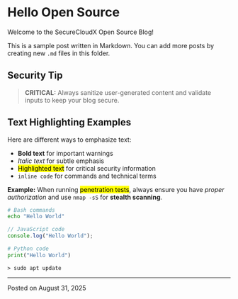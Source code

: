 # Hello Open Source

Welcome to the SecureCloudX Open Source Blog!

This is a sample post written in Markdown. You can add more posts by creating new `.md` files in this folder.

## Security Tip

> **CRITICAL:** Always sanitize user-generated content and validate inputs to keep your blog secure.

## Text Highlighting Examples

Here are different ways to emphasize text:

- **Bold text** for important warnings
- _Italic text_ for subtle emphasis
- <mark>Highlighted text</mark> for critical security information
- `inline code` for commands and technical terms

**Example:** When running <mark>penetration tests</mark>, always ensure you have _proper authorization_ and use `nmap -sS` for **stealth scanning**.

```bash
# Bash commands
echo "Hello World"
```

```javascript
// JavaScript code
console.log("Hello World");
```

```python
# Python code
print("Hello World")
```


`> sudo apt update`

---

Posted on August 31, 2025
